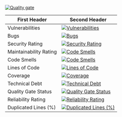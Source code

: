 [![Quality gate](https://sonarcloud.io/api/project_badges/quality_gate?project=GigaChatTeam_AC)](https://sonarcloud.io/summary/new_code?id=GigaChatTeam_AC)

| First Header  | Second Header |
| ------------- | ------------- |
| Vulnerabilities  | [![Vulnerabilities](https://sonarcloud.io/api/project_badges/measure?project=GigaChatTeam_AC&metric=vulnerabilities)](https://sonarcloud.io/summary/new_code?id=GigaChatTeam_AC)  |
| Bugs  | [![Bugs](https://sonarcloud.io/api/project_badges/measure?project=GigaChatTeam_AC&metric=bugs)](https://sonarcloud.io/summary/new_code?id=GigaChatTeam_AC)  |
| Security Rating  | [![Security Rating](https://sonarcloud.io/api/project_badges/measure?project=GigaChatTeam_AC&metric=security_rating)](https://sonarcloud.io/summary/new_code?id=GigaChatTeam_AC)  |
| Maintainability Rating  | [![Code Smells](https://sonarcloud.io/api/project_badges/measure?project=GigaChatTeam_AC&metric=sqale_rating)](https://sonarcloud.io/summary/new_code?id=GigaChatTeam_AC)  |
| Code Smells  | [![Code Smells](https://sonarcloud.io/api/project_badges/measure?project=GigaChatTeam_AC&metric=code_smells)](https://sonarcloud.io/summary/new_code?id=GigaChatTeam_AC)  |
| Lines of Code  | [![Lines of Code](https://sonarcloud.io/api/project_badges/measure?project=GigaChatTeam_AC&metric=ncloc)](https://sonarcloud.io/summary/new_code?id=GigaChatTeam_AC)  |
| Coverage  | [![Coverage](https://sonarcloud.io/api/project_badges/measure?project=GigaChatTeam_AC&metric=coverage)](https://sonarcloud.io/summary/new_code?id=GigaChatTeam_AC)  |
| Technical Debt  | [![Technical Debt](https://sonarcloud.io/api/project_badges/measure?project=GigaChatTeam_AC&metric=sqale_index)](https://sonarcloud.io/summary/new_code?id=GigaChatTeam_AC)  |
| Quality Gate Status  | [![Quality Gate Status](https://sonarcloud.io/api/project_badges/measure?project=GigaChatTeam_AC&metric=alert_status)](https://sonarcloud.io/summary/new_code?id=GigaChatTeam_AC)  |
| Reliability Rating  | [![Reliability Rating](https://sonarcloud.io/api/project_badges/measure?project=GigaChatTeam_AC&metric=reliability_rating)](https://sonarcloud.io/summary/new_code?id=GigaChatTeam_AC)  |
| Duplicated Lines (%)  | [![Duplicated Lines (%)](https://sonarcloud.io/api/project_badges/measure?project=GigaChatTeam_AC&metric=duplicated_lines_density)](https://sonarcloud.io/summary/new_code?id=GigaChatTeam_AC)  |
